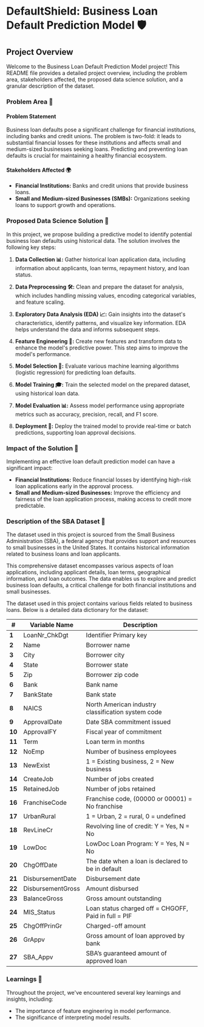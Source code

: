 # DefaultShield: Business Loan Default Prediction Model 🛡️

## Project Overview

Welcome to the Business Loan Default Prediction Model project! This README file provides a detailed project overview, including the problem area, stakeholders affected, the proposed data science solution, and a granular description of the dataset.

### Problem Area 🚀

#### Problem Statement

Business loan defaults pose a significant challenge for financial institutions, including banks and credit unions. The problem is two-fold: it leads to substantial financial losses for these institutions and affects small and medium-sized businesses seeking loans. Predicting and preventing loan defaults is crucial for maintaining a healthy financial ecosystem.

#### Stakeholders Affected 🌍

- **Financial Institutions:** Banks and credit unions that provide business loans.
- **Small and Medium-sized Businesses (SMBs):** Organizations seeking loans to support growth and operations.

### Proposed Data Science Solution 🧠

In this project, we propose building a predictive model to identify potential business loan defaults using historical data. The solution involves the following key steps:

1. **Data Collection 📊:** Gather historical loan application data, including information about applicants, loan terms, repayment history, and loan status.

2. **Data Preprocessing 🛠️:** Clean and prepare the dataset for analysis, which includes handling missing values, encoding categorical variables, and feature scaling.

3. **Exploratory Data Analysis (EDA) 📈:** Gain insights into the dataset's characteristics, identify patterns, and visualize key information. EDA helps understand the data and informs subsequent steps.

4. **Feature Engineering 🧰:** Create new features and transform data to enhance the model's predictive power. This step aims to improve the model's performance.

5. **Model Selection 🤖:** Evaluate various machine learning algorithms (logistic regression) for predicting loan defaults.

6. **Model Training 🎓:** Train the selected model on the prepared dataset, using historical loan data.

7. **Model Evaluation 📊:** Assess model performance using appropriate metrics such as accuracy, precision, recall, and F1 score.

8. **Deployment 🚀:** Deploy the trained model to provide real-time or batch predictions, supporting loan approval decisions.

### Impact of the Solution 💼

Implementing an effective loan default prediction model can have a significant impact:

- **Financial Institutions:** Reduce financial losses by identifying high-risk loan applications early in the approval process.
- **Small and Medium-sized Businesses:** Improve the efficiency and fairness of the loan application process, making access to credit more predictable.

### Description of the SBA Dataset 📂

The dataset used in this project is sourced from the Small Business Administration (SBA), a federal agency that provides support and resources to small businesses in the United States. It contains historical information related to business loans and loan applicants.

This comprehensive dataset encompasses various aspects of loan applications, including applicant details, loan terms, geographical information, and loan outcomes. The data enables us to explore and predict business loan defaults, a critical challenge for both financial institutions and small businesses.

The dataset used in this project contains various fields related to business loans. Below is a detailed data dictionary for the dataset:

| **#** | **Variable Name**    | **Description**                                        |
|-------|----------------------|--------------------------------------------------------|
| **1** | LoanNr_ChkDgt        | Identifier Primary key                                 |
| **2** | Name                 | Borrower name                                         |
| **3** | City                 | Borrower city                                         |
| **4** | State                | Borrower state                                        |
| **5** | Zip                  | Borrower zip code                                     |
| **6** | Bank                 | Bank name                                             |
| **7** | BankState            | Bank state                                            |
| **8** | NAICS                | North American industry classification system code   |
| **9** | ApprovalDate         | Date SBA commitment issued                            |
| **10** | ApprovalFY           | Fiscal year of commitment                             |
| **11** | Term                 | Loan term in months                                   |
| **12** | NoEmp                | Number of business employees                          |
| **13** | NewExist             | 1 = Existing business, 2 = New business               |
| **14** | CreateJob            | Number of jobs created                                |
| **15** | RetainedJob          | Number of jobs retained                               |
| **16** | FranchiseCode        | Franchise code, (00000 or 00001) = No franchise       |
| **17** | UrbanRural           | 1 = Urban, 2 = rural, 0 = undefined                   |
| **18** | RevLineCr            | Revolving line of credit: Y = Yes, N = No             |
| **19** | LowDoc               | LowDoc Loan Program: Y = Yes, N = No                 |
| **20** | ChgOffDate           | The date when a loan is declared to be in default    |
| **21** | DisbursementDate     | Disbursement date                                     |
| **22** | DisbursementGross    | Amount disbursed                                      |
| **23** | BalanceGross         | Gross amount outstanding                              |
| **24** | MIS_Status           | Loan status charged off = CHGOFF, Paid in full = PIF |
| **25** | ChgOffPrinGr         | Charged-off amount                                    |
| **26** | GrAppv               | Gross amount of loan approved by bank                |
| **27** | SBA_Appv             | SBA’s guaranteed amount of approved loan              |

### Learnings 🧐

Throughout the project, we've encountered several key learnings and insights, including:

- The importance of feature engineering in model performance.
- The significance of interpreting model results.
